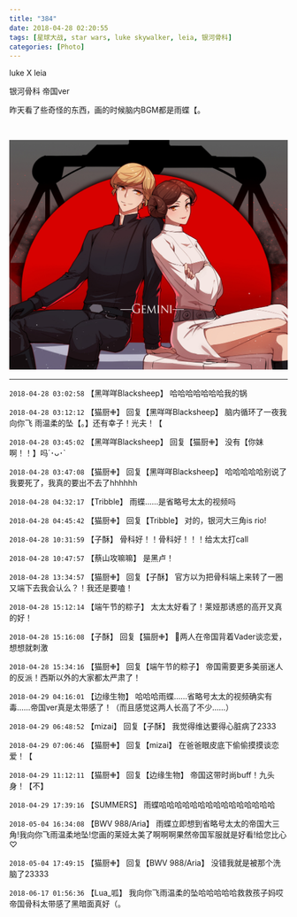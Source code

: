 ```yaml
---
title: "384"
date: 2018-04-28 02:20:55
tags: [星球大战, star wars, luke skywalker, leia, 银河骨科]
categories: [Photo]
---
```


<p>luke X leia</p> 
<p>银河骨科&nbsp;帝国ver</p> 
<p>昨天看了些奇怪的东西，画的时候脑内BGM都是雨蝶【。</p> 
<p><br /></p>

![](https://raw.githubusercontent.com/alicewish/meowchain247/master/img_cVZNdzJtQk9JV2NGT1V5VHJXVWt1Zi90K1hZUWtCaXdWUGk1VXBTS1QwQTJNQ01kc2pkUVFnPT0.jpg)

---

`2018-04-28 03:02:58` 【黑咩咩Blacksheep】 哈哈哈哈哈哈哈我的锅

`2018-04-28 03:12:12` 【猫厨✙】 回复【黑咩咩Blacksheep】 脑内循环了一夜我向你飞 雨温柔的坠【。】还有幸子！光夫！【

`2018-04-28 03:45:02` 【黑咩咩Blacksheep】 回复【猫厨✙】 没有【你妹啊！！】吗´･ᴗ･`

`2018-04-28 03:47:08` 【猫厨✙】 回复【黑咩咩Blacksheep】 哈哈哈哈哈别说了我要死了，我真的要出不去了hhhhhh

`2018-04-28 04:32:17` 【Tribble】 雨蝶……是省略号太太的视频吗

`2018-04-28 04:45:42` 【猫厨✙】 回复【Tribble】 对的，银河大三角is rio!

`2018-04-28 10:31:59` 【子酥】 骨科好！！骨科好！！！给太太打call

`2018-04-28 10:47:57` 【蔡山攻嘛嘛】 是黑卢！

`2018-04-28 13:34:57` 【猫厨✙】 回复【子酥】 官方以为把骨科端上来转了一圈又端下去我会认么？！我还是要嗑！

`2018-04-28 15:12:14` 【端午节的粽子】 太太太好看了！莱娅那诱惑的高开叉真的好！

`2018-04-28 15:16:08` 【子酥】 回复【猫厨✙】 🙊两人在帝国背着Vader谈恋爱，想想就刺激

`2018-04-28 15:34:16` 【猫厨✙】 回复【端午节的粽子】 帝国需要更多美丽迷人的反派！西斯以外的大家都太严肃了！

`2018-04-29 04:16:01` 【边缘生物】 哈哈哈雨蝶……省略号太太的视频确实有毒……帝国ver真是太带感了！（而且感觉这两人长高了不少……）

`2018-04-29 06:48:52` 【mizai】 回复【子酥】 我觉得维达要得心脏病了2333

`2018-04-29 07:06:46` 【猫厨✙】 回复【mizai】 在爸爸眼皮底下偷偷摸摸谈恋爱！【

`2018-04-29 11:12:11` 【猫厨✙】 回复【边缘生物】 帝国这带时尚buff！九头身！【不】

`2018-04-29 17:39:16` 【SUMMERS】 雨蝶哈哈哈哈哈哈哈哈哈哈哈哈哈哈哈

`2018-05-04 16:34:08` 【BWV 988/Aria】 雨蝶立即想到省略号太太的帝国大三角!我向你飞雨温柔地坠!您画的莱娅太美了啊啊啊果然帝国军服就是好看!给您比心♡

`2018-05-04 17:49:15` 【猫厨✙】 回复【BWV 988/Aria】 没错我就是被那个洗脑了23333

`2018-06-17 01:56:36` 【Lua\_呱】 我向你飞雨温柔的坠哈哈哈哈哈救救孩子妈哎帝国骨科太带感了黑暗面真好（。
